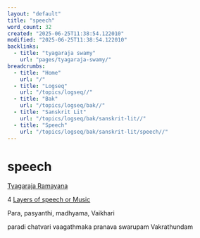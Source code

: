 ```yaml
---
layout: "default"
title: "speech"
word_count: 32
created: "2025-06-25T11:38:54.122010"
modified: "2025-06-25T11:38:54.122010"
backlinks:
  - title: "tyagaraja swamy"
    url: "pages/tyagaraja-swamy/"
breadcrumbs:
  - title: "Home"
    url: "/"
  - title: "Logseq"
    url: "/topics/logseq//"
  - title: "Bak"
    url: "/topics/logseq/bak//"
  - title: "Sanskrit Lit"
    url: "/topics/logseq/bak/sanskrit-lit//"
  - title: "Speech"
    url: "/topics/logseq/bak/sanskrit-lit/speech//"
---
```

# speech

[Tyagaraja Ramayana](https://www.youtube.com/watch?v=tpe2uvuLWJU)

4 [Layers of speech or Music](https://youtu.be/tpe2uvuLWJU?t=687)

Para, pasyanthi, madhyama, Vaikhari

paradi chatvari vaagathmaka pranava swarupam Vakrathundam

